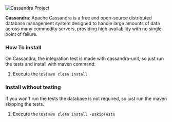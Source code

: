 
![Cassandra Project](https://jnosql.github.io/jnosql-site/img/logos/cassandra.png)


**Cassandra**: Apache Cassandra is a free and open-source distributed database management system designed to handle large amounts of data across many commodity servers, providing high availability with no single point of failure.

### How To install

On Cassandra, the integration test is made with cassandra-unit, so just run the tests and install with maven command:
1. Execute the test `mvn clean install`

### Install without testing


If you won't run the tests the database is not required, so just run the maven skipping the tests.

1. Execute the test `mvn clean install -DskipTests`
